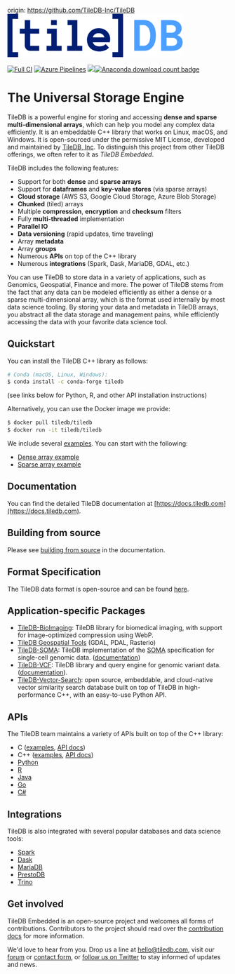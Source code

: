 origin: https://github.com/TileDB-Inc/TileDB
<a href="https://tiledb.com"><img src="https://github.com/TileDB-Inc/TileDB/raw/dev/doc/source/_static/tiledb-logo_color_no_margin_@4x.png" alt="TileDB logo" width="400"></a>

[![Full CI](https://github.com/TileDB-Inc/TileDB/actions/workflows/full-ci.yml/badge.svg?branch=dev)](https://github.com/TileDB-Inc/TileDB/actions/workflows/full-ci.yml) [![Azure Pipelines](https://dev.azure.com/TileDB-Inc/CI/_apis/build/status/TileDB-Inc.TileDB?branchName=dev)](https://dev.azure.com/TileDB-Inc/CI/_build/latest?definitionId=2&branchName=dev) [![](doc/anaconda.svg)![Anaconda download count badge](https://anaconda.org/conda-forge/TileDB/badges/downloads.svg)](https://anaconda.org/conda-forge/TileDB)

# The Universal Storage Engine

TileDB is a powerful engine for storing and accessing **dense and sparse multi-dimensional arrays**, which can help you model any complex data efficiently. It is an embeddable C++ library that works on Linux, macOS, and Windows. It is open-sourced under the permissive MIT License, developed and maintained by [TileDB, Inc](https://tiledb.com/). To distinguish this project from other TileDB offerings, we often refer to it as *TileDB Embedded*. 

TileDB includes the following features:

* Support for both **dense** and **sparse arrays**
* Support for **dataframes** and **key-value stores** (via sparse arrays)
* **Cloud storage** (AWS S3, Google Cloud Storage, Azure Blob Storage)
* **Chunked** (tiled) arrays
* Multiple **compression**, **encryption** and **checksum** filters
* Fully **multi-threaded** implementation
* **Parallel IO**
* **Data versioning** (rapid updates, time traveling)
* Array **metadata**
* Array **groups**
* Numerous **APIs** on top of the C++ library
* Numerous **integrations** (Spark, Dask, MariaDB, GDAL, etc.)
 
You can use TileDB to store data in a variety of applications, such as Genomics, Geospatial, Finance and more. The power of TileDB stems from the fact that any data can be modeled efficiently as either a dense or a sparse multi-dimensional array, which is the format used internally by most data science tooling. By storing your data and metadata in TileDB arrays, you abstract all the data storage and management pains, while efficiently accessing the data with your favorite data science tool.

## Quickstart

You can install the TileDB C++ library as follows:

```bash
# Conda (macOS, Linux, Windows):
$ conda install -c conda-forge tiledb
```

(see links below for Python, R, and other API installation instructions)

Alternatively, you can use the Docker image we provide:

```bash
$ docker pull tiledb/tiledb
$ docker run -it tiledb/tiledb
```

We include several [examples](https://github.com/TileDB-Inc/TileDB/tree/dev/examples). You can start with the following:

* [Dense array example](https://github.com/TileDB-Inc/TileDB/blob/dev/examples/cpp_api/quickstart_dense.cc)
* [Sparse array example](https://github.com/TileDB-Inc/TileDB/blob/dev/examples/cpp_api/quickstart_sparse.cc)

## Documentation

You can find the detailed TileDB documentation at [https://docs.tiledb.com](https://docs.tiledb.com).

## Building from source

Please see [building from source](https://docs.tiledb.com/main/how-to/installation/building-from-source) in
the documentation.

## Format Specification

The TileDB data format is open-source and can be found [here](format_spec/FORMAT_SPEC.md).

## Application-specific Packages

* [TileDB-BioImaging](https://github.com/TileDB-Inc/TileDB-BioImaging): TileDB library for biomedical imaging, with support for image-optimized compression using WebP.
* [TileDB Geospatial Tools](https://docs.tiledb.com/main/integrations-and-extensions/geospatial) (GDAL, PDAL, Rasterio)
* [TileDB-SOMA](https://github.com/single-cell-data/TileDB-SOMA): TileDB implementation of the [SOMA](https://github.com/single-cell-data/SOMA) specification for single-cell genomic data. ([documentation](https://github.com/single-cell-data/TileDB-SOMA#quick-start))
* [TileDB-VCF](https://github.com/TileDB-Inc/TileDB-VCF): TileDB library and query engine for genomic variant data. ([documentation](https://docs.tiledb.com/main/integrations-and-extensions/genomics/population-genomics)).
* [TileDB-Vector-Search](https://github.com/TileDB-Inc/TileDB-Vector-Search): open source, embeddable, and cloud-native vector similarity search database built on top of TileDB in high-performance C++, with an easy-to-use Python API.

## APIs

The TileDB team maintains a variety of APIs built on top of the C++ library:

* C ([examples](https://github.com/TileDB-Inc/TileDB/tree/dev/examples/c_api), [API docs](https://tiledb-inc-tiledb.readthedocs-hosted.com/en/stable/c-api.html))
* C++ ([examples](https://github.com/TileDB-Inc/TileDB/tree/dev/examples/cpp_api), [API docs](https://tiledb-inc-tiledb.readthedocs-hosted.com/en/stable/c++-api.html))
* [Python](https://github.com/TileDB-Inc/TileDB-Py)
* [R](https://github.com/TileDB-Inc/TileDB-R)
* [Java](https://github.com/TileDB-Inc/TileDB-Java)
* [Go](https://github.com/TileDB-Inc/TileDB-Go)
* [C#](https://github.com/TileDB-Inc/TileDB-CSharp)

## Integrations

TileDB is also integrated with several popular databases and data science tools:

* [Spark](https://docs.tiledb.com/main/integrations-and-extensions/distributed-computing/spark)
* [Dask](https://docs.tiledb.com/main/integrations-and-extensions/distributed-computing/dask)
* [MariaDB](https://docs.tiledb.com/main/integrations-and-extensions/sql/mariadb)
* [PrestoDB](https://docs.tiledb.com/main/integrations-and-extensions/sql/prestodb)
* [Trino](https://docs.tiledb.com/main/integrations-and-extensions/distributed-computing/prestodb-1)

## Get involved

TileDB Embedded is an open-source project and welcomes all forms of contributions. Contributors to the project should read over the [contribution docs](https://github.com/TileDB-Inc/TileDB/blob/dev/CONTRIBUTING.md) for more information.

We'd love to hear from you. Drop us a line at [hello@tiledb.com](mailto:hello@tiledb.com), visit our [forum](https://forum.tiledb.com/) or [contact form](https://tiledb.com/contact), or [follow us on Twitter](https://twitter.com/tiledb) to stay informed of updates and news.
